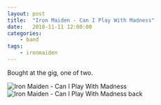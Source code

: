 ```yaml
---
layout: post
title:	"Iron Maiden - Can I Play With Madness"
date:	2018-11-11 12:00:00
categories:
    - band
tags:
    - ironmaiden
---
```


Bought at the gig, one of two.

![Iron Maiden - Can I Play With Madness]({{site.baseurl}}images/shirts/iron-maiden-cipwm.png)
![Iron Maiden - Can I Play With Madness back]({{site.baseurl}}images/shirts/iron-maiden-cipwm-b.png)